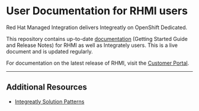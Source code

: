 # User Documentation for RHMI users

Red Hat Managed Integration delivers Integreatly on OpenShift Dedicated.

This repository contains up-to-date [documentation](https://integr8ly.github.io/user-documentation/) (Getting Started Guide and Release Notes) for RHMI as well as Integrately users. This is a live document and is updated regularly.  

For documentation on the latest release of RHMI, visit the [Customer Portal](https://access.redhat.com/documentation/en-us/red_hat_managed_integration/1/).

-----------------------------------------------------------------------------
## Additional Resources

* [Integreatly Solution Patterns](https://github.com/integr8ly/tutorial-web-app-walkthroughs)
